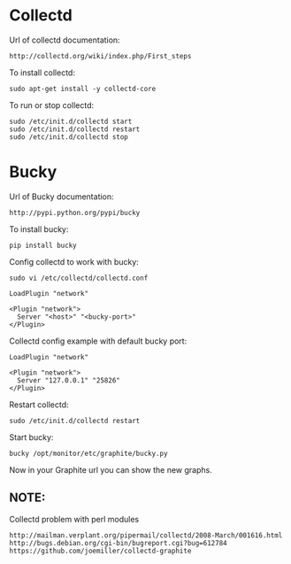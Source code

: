 Collectd
========

Url of collectd documentation:

    http://collectd.org/wiki/index.php/First_steps

To install collectd:

    sudo apt-get install -y collectd-core

To run or stop collectd:

    sudo /etc/init.d/collectd start
    sudo /etc/init.d/collectd restart
    sudo /etc/init.d/collectd stop


Bucky
=====

Url of Bucky documentation:

    http://pypi.python.org/pypi/bucky

To install bucky:

    pip install bucky

Config collectd to work with bucky:

    sudo vi /etc/collectd/collectd.conf

    LoadPlugin "network"
    
    <Plugin "network">
      Server "<host>" "<bucky-port>"
    </Plugin>

Collectd config example with default bucky port:

    LoadPlugin "network"
    
    <Plugin "network">
      Server "127.0.0.1" "25826"
    </Plugin>

Restart collectd:

    sudo /etc/init.d/collectd restart

Start bucky:

    bucky /opt/monitor/etc/graphite/bucky.py

Now in your Graphite url you can show the new graphs.


NOTE:
-----

Collectd problem with perl modules

    http://mailman.verplant.org/pipermail/collectd/2008-March/001616.html
    http://bugs.debian.org/cgi-bin/bugreport.cgi?bug=612784
    https://github.com/joemiller/collectd-graphite